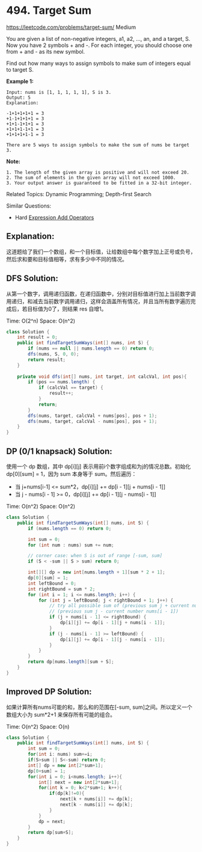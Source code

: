 # 494. Target Sum
<https://leetcode.com/problems/target-sum/>
Medium

You are given a list of non-negative integers, a1, a2, ..., an, and a target, S. Now you have 2 symbols + and -. For each integer, you should choose one from + and - as its new symbol.

Find out how many ways to assign symbols to make sum of integers equal to target S.

**Example 1:**

    Input: nums is [1, 1, 1, 1, 1], S is 3. 
    Output: 5
    Explanation: 

    -1+1+1+1+1 = 3
    +1-1+1+1+1 = 3
    +1+1-1+1+1 = 3
    +1+1+1-1+1 = 3
    +1+1+1+1-1 = 3

    There are 5 ways to assign symbols to make the sum of nums be target 3.

**Note:**

    1. The length of the given array is positive and will not exceed 20.
    2. The sum of elements in the given array will not exceed 1000.
    3. Your output answer is guaranteed to be fitted in a 32-bit integer.

Related Topics: Dynamic Programming; Depth-first Search

Similar Questions: 
* Hard [Expression Add Operators](https://leetcode.com/problems/expression-add-operators/)

## Explanation: 

这道题给了我们一个数组，和一个目标值，让给数组中每个数字加上正号或负号，然后求和要和目标值相等，求有多少中不同的情况。


## DFS Solution: 
从第一个数字，调用递归函数，在递归函数中，分别对目标值进行加上当前数字调用递归，和减去当前数字调用递归，这样会涵盖所有情况，并且当所有数字遍历完成后，若目标值为0了，则结果 res 自增1。

Time: O(2^n)
Space: O(n^2)

```java
class Solution {
    int result = 0;
    public int findTargetSumWays(int[] nums, int S) {
        if (nums == null || nums.length == 0) return 0;
        dfs(nums, S, 0, 0);
        return result;
    }
    
    private void dfs(int[] nums, int target, int calcVal, int pos){
        if (pos == nums.length) {
            if (calcVal == target) {
                result++;
            }
            return;
        }
        dfs(nums, target, calcVal + nums[pos], pos + 1);
        dfs(nums, target, calcVal - nums[pos], pos + 1);
    }
}
```

## DP (0/1 knapsack) Solution: 
使用一个 dp 数组，其中 dp[i][j] 表示用前i个数字组成和为j的情况总数。初始化 dp[0][sum] = 1，因为 sum 本身等于 sum。然后遍历：
  * 当 j+nums[i-1] <= sum*2，dp[i][j] += dp[i - 1][j + nums[i - 1]]
  * 当 j - nums[i - 1] >= 0，dp[i][j] += dp[i - 1][j - nums[i - 1]]

Time: O(n^2)
Space: O(n^2)

```java
class Solution {
    public int findTargetSumWays(int[] nums, int S) {
        if (nums.length == 0) return 0;

        int sum = 0;
        for (int num : nums) sum += num;

        // corner case: when S is out of range [-sum, sum]
        if (S < -sum || S > sum) return 0;

        int[][] dp = new int[nums.length + 1][sum * 2 + 1];
        dp[0][sum] = 1;
        int leftBound = 0;
        int rightBound = sum * 2;
        for (int i = 1; i <= nums.length; i++) {
            for (int j = leftBound; j < rightBound + 1; j++) {
                // try all possible sum of (previous sum j + current number nums[i - 1]) and all possible difference of
                // (previous sum j - current number nums[i - 1])
                if (j + nums[i - 1] <= rightBound) {
                    dp[i][j] += dp[i - 1][j + nums[i - 1]];
                }
                if (j - nums[i - 1] >= leftBound) {
                    dp[i][j] += dp[i - 1][j - nums[i - 1]];
                }
            }
        }
        return dp[nums.length][sum + S];
    }
}
```

## Improved DP Solution: 
如果计算所有nums可能的和，那么和的范围在[-sum, sum]之间。所以定义一个数组大小为 sum*2+1 来保存所有可能的组合。

Time: O(n^2)
Space: O(n)

```java
class Solution {
    public int findTargetSumWays(int[] nums, int S) {
        int sum = 0; 
        for(int i: nums) sum+=i;
        if(S>sum || S<-sum) return 0;
        int[] dp = new int[2*sum+1];
        dp[0+sum] = 1;
        for(int i = 0; i<nums.length; i++){
            int[] next = new int[2*sum+1];
            for(int k = 0; k<2*sum+1; k++){
                if(dp[k]!=0){
                    next[k + nums[i]] += dp[k];
                    next[k - nums[i]] += dp[k];
                }
            }
            dp = next;
        }
        return dp[sum+S];
    }
}
```